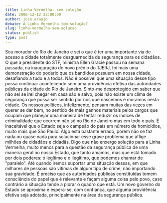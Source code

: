 ```yaml
---
title: Linha Vermelha: sem solução
date: 2006-12-12 22:00:00
author: jose.araujo
debate: A Linha Vermelha tem solução?
slug: linha-vermelha-sem-solucao
status: publish 
type: post
---
```


Sou morador do Rio de Janeiro e sei o que é ter uma importante via de acesso a cidade totalmente desguarnecida de segurança para os cidadãos. O que a presidente do STF, ministra Ellen Gracie passou na semana passada, na inauguração do novo prédio do TJERJ, foi mais uma demonstração do poderio que os bandidos possuem em nossa cidade, desafiando a tudo e a todos. Não é possível que uma situação desse tipo possa continuar acontecendo sem uma providência efetiva das autoridades públicas da cidade do Rio de Janeiro. Sinto-me desprotegido em saber que não sei se irei chegar em casa são e salvo, pois não existe um clima de segurança que possa ser sentido por nós que nascemos e moramos nesta cidade. Os nossos políticos, infelizmente, pensam muitas das vezes em querer se dar bem, no sentido de mais ganhos materiais pelos cargos que ocupam que planejar uma maneira de tentar reduzir os índices de criminalidade que ocorrem não só no Rio de Janeiro mas em todo o país. É inaceitável que o Estado seja o campeão do país em número de homicídios, muito mais que São Paulo. Algo está bastante errado, porém não se faz nada ou quase nada para solucionar esse grave problema que aflige milhões de cidadãos e cidadãs. Digo que não enxergo solução para a Linha Vermelha, muito menos para a questão da segurança pública de uma maneira geral no nosso Estado, que tanto amamos, mas que está tomado por dois poderes: o legítimo e o ilegítimo, que podemos chamar de "paralelo". Até quando iremos suportar uma situação dessas, em que milhares de pessoas são vítimas de algum tipo de crime, não importando sua gravidade. É preciso que as autoridades públicas constituídas tomem consciência do papel que é relevante e façam alguma coisa pelo povo, caso contrário a situação tende a piorar o quadro que está. Um novo governo do Estado se aproxima e espera-se, com confiança, que alguma providência efetiva seja adotada, principalmente na área da segurança pública.
